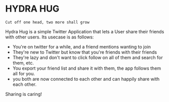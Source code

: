 HYDRA HUG
====================================

    Cut off one head, two more shall grow

Hydra Hug is a simple Twitter Application that lets a User share their
friends with other users. Its usecase is as follows:

- You're on twitter for a while, and a friend mentions wanting to join
- They're new to Twitter but know that you're friends with their friends
- They're lazy and don't want to click follow on all of them and search
  for them, etc.
- You export your friend list and share it with them, the app follows
  them all for you. 
- you both are now connected to each other and can happily share with
  each other. 

Sharing is caring! 
